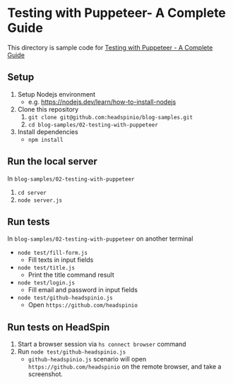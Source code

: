 # Testing with Puppeteer- A Complete Guide

This directory is sample code for [Testing with Puppeteer - A Complete Guide](https://www.headspin.io/blog/testing-with-puppeteer-a-complete-guide)


## Setup

1. Setup Nodejs environment
    - e.g. https://nodejs.dev/learn/how-to-install-nodejs
2. Clone this repository
    1. `git clone git@github.com:headspinio/blog-samples.git`
    2. `cd blog-samples/02-testing-with-puppeteer`
3. Install dependencies
    - `npm install`

## Run the local server

In `blog-samples/02-testing-with-puppeteer`

1. `cd server`
2. `node server.js`

## Run tests

In `blog-samples/02-testing-with-puppeteer` on another terminal

- `node test/fill-form.js`
    - Fill texts in input fields
- `node test/title.js`
    - Print the title command result
- `node test/login.js`
    - Fill email and password in input fields
- `node test/github-headspinio.js`
    - Open `https://github.com/headspinio`

## Run tests on HeadSpin

1. Start a browser session via `hs connect browser` command
2. Run `node test/github-headspinio.js`
    - `github-headspinio.js` scenario will open `https://github.com/headspinio` on the remote browser, and take a screenshot.
